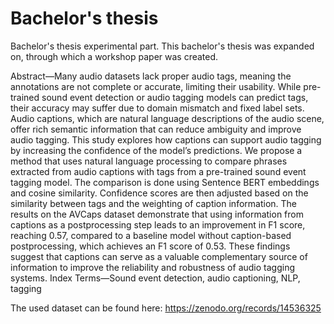 # Bachelor's thesis
Bachelor's thesis experimental part.
This bachelor's thesis was expanded on, through which a workshop paper was created.

Abstract—Many audio datasets lack proper audio tags, meaning the
 annotations are not complete or accurate, limiting their usability. While
 pre-trained sound event detection or audio tagging models can predict
 tags, their accuracy may suffer due to domain mismatch and fixed label
 sets. Audio captions, which are natural language descriptions of the audio
 scene, offer rich semantic information that can reduce ambiguity and
 improve audio tagging. This study explores how captions can support
 audio tagging by increasing the confidence of the model’s predictions.
 We propose a method that uses natural language processing to compare
 phrases extracted from audio captions with tags from a pre-trained
 sound event tagging model. The comparison is done using Sentence
BERT embeddings and cosine similarity. Confidence scores are then
 adjusted based on the similarity between tags and the weighting of
 caption information. The results on the AVCaps dataset demonstrate that
 using information from captions as a postprocessing step leads to an
 improvement in F1 score, reaching 0.57, compared to a baseline model
 without caption-based postprocessing, which achieves an F1 score of 0.53.
 These findings suggest that captions can serve as a valuable complementary
 source of information to improve the reliability and robustness of audio
 tagging systems.
 Index Terms—Sound event detection, audio captioning, NLP, tagging

The used dataset can be found here: https://zenodo.org/records/14536325
